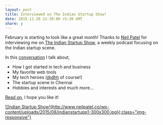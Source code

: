 ```yaml
---
layout: post
title: Interviewed on The Indian Startup Show!
date: 2015-11-26 22:30:00 +5:30 GMT
share: y
---
```


February is starting to look like a great month! Thanks to [Neil Patel](https://twitter.com/NeilP666) for interviewing
me on [The Indian Startup Show](http://www.indianstartupshow.com/), a weekly podcast
focusing on the Indian startup scene.

In this [conversation](http://www.indianstartupshow.com/22) I talk about,

* How I got started in tech and business
* My favorite web tools
* My tech heroes ([@dhh](https://twitter.com/dhh) of course!)
* The startup scene in Chennai
* Hobbies and interests and much more…

[Read on](http://www.indianstartupshow.com/22), I hope you like it!

<a href="http://www.indianstartupshow.com/22">
![Indian Startup Show](http://www.neilpatel.co/wp-content/uploads/2015/08/indianstartupp1-300x300.jpg){:class="img-responsive"}
</a>
